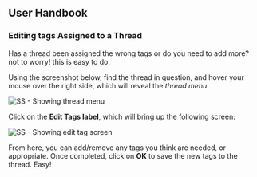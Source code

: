 ## User Handbook

### Editing tags Assigned to a Thread

Has a thread been assigned the wrong tags or do you need to add more? not to worry! this is easy to do.

Using the screenshot below, find the thread in question, and hover your mouse over the right side, which will reveal the _thread menu_.

![SS - Showing thread menu](http://i.imgur.com/EXfRXAZ.png)

Click on the **Edit Tags label**, which will bring up the following screen:

![SS - Showing edit tag screen](http://i.imgur.com/Evv3xZF.png)

From here, you can add/remove any tags you think are needed, or appropriate. Once completed, click on **OK** to save the new tags to the thread. Easy!
